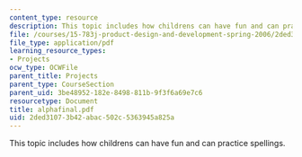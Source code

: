 ```yaml
---
content_type: resource
description: This topic includes how childrens can have fun and can practice spellings.
file: /courses/15-783j-product-design-and-development-spring-2006/2ded31073b42abac502c5363945a825a_alphafinal.pdf
file_type: application/pdf
learning_resource_types:
- Projects
ocw_type: OCWFile
parent_title: Projects
parent_type: CourseSection
parent_uid: 3be48952-182e-8498-811b-9f3f6a69e7c6
resourcetype: Document
title: alphafinal.pdf
uid: 2ded3107-3b42-abac-502c-5363945a825a
---
```

This topic includes how childrens can have fun and can practice spellings.